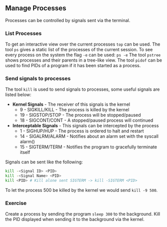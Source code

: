 ## Manage Processes
Processes can be controlled by signals sent via the terminal.

### List Processes
To get an interactive view over the current processes `top` can be used.
The tool `ps` gives a static list of the processes of the current session. To see every process on the system the flag `-e` can be used: `ps -e`
The tool `pstree` shows processes and their parents in a tree-like view.
The tool `pidof` can be used to find PIDs of a program if it has been started as a process.

### Send signals to processes
The tool `kill` is used to send signals to processes, some useful signals are listed below:
- **Kernel Signals** - The receiver of this signals is the kernel
  +  9 - SIGKILL/KILL - The process is killed by the kernel
  + 19 - SIGSTOP/STOP - The process will be stopped/paused
  + 18 - SIGCONT/CONT - A stopped/paused process will continued
- **Interceptable Signals** - This signals can be intercepted by the process
  +  1 - SIGHUP/HUP - The process is ordered to halt and restart
  + 14 - SIGALRM/ALARM - Notifies about an alarm set with the syscall alarm()
  + 15 - SIGTERM/TERM - Notifies the program to gracefully terminate itself 

Signals can be sent like the following:

~~~~ bash
kill -<Signal ID> <PID>
kill -<Signal Name> <PID>
kill <PID> # Kill alone sent SIGTERM -> kill -SIGTERM <PID>
~~~~

To let the process 500 be killed by the kernel we would send `kill -9 500`.

### Exercise
Create a process by sending the program `sleep 300` to the background. Kill the PID displayed when sending it to the background via the kernel.
